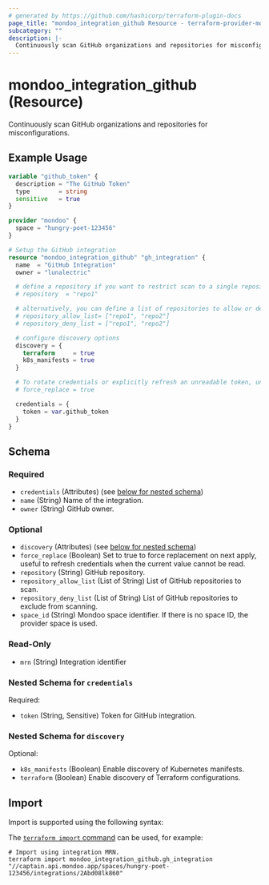 ```yaml
---
# generated by https://github.com/hashicorp/terraform-plugin-docs
page_title: "mondoo_integration_github Resource - terraform-provider-mondoo"
subcategory: ""
description: |-
  Continuously scan GitHub organizations and repositories for misconfigurations.
---
```


# mondoo_integration_github (Resource)

Continuously scan GitHub organizations and repositories for misconfigurations.

## Example Usage

```terraform
variable "github_token" {
  description = "The GitHub Token"
  type        = string
  sensitive   = true
}

provider "mondoo" {
  space = "hungry-poet-123456"
}

# Setup the GitHub integration
resource "mondoo_integration_github" "gh_integration" {
  name  = "GitHub Integration"
  owner = "lunalectric"

  # define a repository if you want to restrict scan to a single repository
  # repository  = "repo1"

  # alternatively, you can define a list of repositories to allow or deny scanning
  # repository_allow_list= ["repo1", "repo2"]
  # repository_deny_list = ["repo1", "repo2"]

  # configure discovery options
  discovery = {
    terraform     = true
    k8s_manifests = true
  }

  # To rotate credentials or explicitly refresh an unreadable token, uncomment on the next apply:
  # force_replace = true

  credentials = {
    token = var.github_token
  }
}
```

<!-- schema generated by tfplugindocs -->
## Schema

### Required

- `credentials` (Attributes) (see [below for nested schema](#nestedatt--credentials))
- `name` (String) Name of the integration.
- `owner` (String) GitHub owner.

### Optional

- `discovery` (Attributes) (see [below for nested schema](#nestedatt--discovery))
- `force_replace` (Boolean) Set to true to force replacement on next apply, useful to refresh credentials when the current value cannot be read.
- `repository` (String) GitHub repository.
- `repository_allow_list` (List of String) List of GitHub repositories to scan.
- `repository_deny_list` (List of String) List of GitHub repositories to exclude from scanning.
- `space_id` (String) Mondoo space identifier. If there is no space ID, the provider space is used.

### Read-Only

- `mrn` (String) Integration identifier

<a id="nestedatt--credentials"></a>
### Nested Schema for `credentials`

Required:

- `token` (String, Sensitive) Token for GitHub integration.


<a id="nestedatt--discovery"></a>
### Nested Schema for `discovery`

Optional:

- `k8s_manifests` (Boolean) Enable discovery of Kubernetes manifests.
- `terraform` (Boolean) Enable discovery of Terraform configurations.

## Import

Import is supported using the following syntax:

The [`terraform import` command](https://developer.hashicorp.com/terraform/cli/commands/import) can be used, for example:

```shell
# Import using integration MRN.
terraform import mondoo_integration_github.gh_integration "//captain.api.mondoo.app/spaces/hungry-poet-123456/integrations/2Abd08lk860"
```
